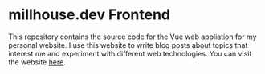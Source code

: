 # millhouse.dev Frontend

This repository contains the source code for the Vue web appliation for my personal website. I use this website to write blog posts about topics that interest me and experiment with different web technologies. You can visit the website [here](https://millhouse.dev).
